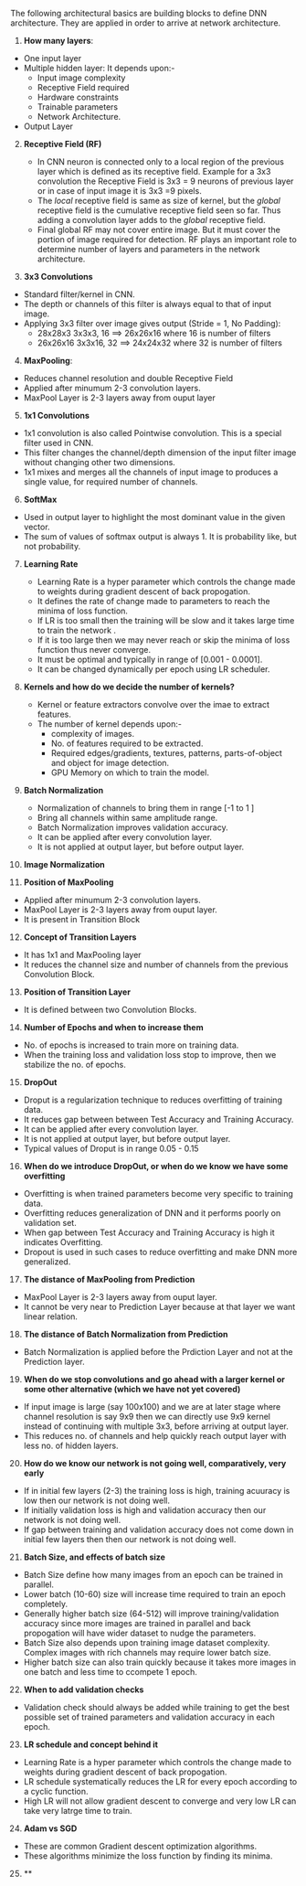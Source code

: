 The following architectural basics are building blocks to define DNN architecture. 
They are applied in order to arrive at network architecture.

1. **How many layers**: 
  * One input layer
  * Multiple hidden layer: It depends upon:-
    - Input image complexity
    - Receptive Field required
    - Hardware constraints
    - Trainable parameters
    - Network Architecture.
  * Output Layer

2. **Receptive Field (RF)**
   * In CNN neuron is connected only to a local region of the previous layer which is defined as its receptive field. 
     Example for a 3x3 convolution the Receptive Field is 3x3 = 9 neurons of previous layer or in case of input image 
     it is 3x3 =9 pixels.
   * The *local* receptive field is same as size of kernel, but the *global* receptive field is the cumulative receptive field seen so far. 
     Thus adding a convolution layer adds to the *global* receptive field.
   * Final global RF may not cover entire image. But it must cover the portion of image required for detection. RF plays
     an important role to determine number of layers and parameters in the network architecture.

3. **3x3 Convolutions**
  * Standard filter/kernel in CNN.
  * The depth or channels of this filter is always equal to that of input image. 
  * Applying 3x3 filter over image gives output (Stride = 1, No Padding):
    - 28x28x3   	3x3x3, 16 		==> 		26x26x16   where 16 is number of filters
    - 26x26x16  	3x3x16, 32 		==> 		24x24x32  where 32 is number of filters

4. **MaxPooling**:
  * Reduces channel resolution and double Receptive Field
  * Applied after minumum 2-3 convolution layers.
  * MaxPool Layer is 2-3 layers away from ouput layer
  
5. **1x1 Convolutions**
  * 1x1 convolution is also called Pointwise convolution. This is a special filter used in CNN. 
  * This filter changes the channel/depth dimension of the input filter image without changing other two dimensions.
  * 1x1 mixes and merges all the channels of input image to produces a single value, for required number of channels. 
 
6. **SoftMax**
  * Used in output layer to highlight the most dominant value in the given vector.
  * The sum of values of softmax output is always 1. It is probability like, but not probability. 

7. **Learning Rate**
   * Learning Rate is a hyper parameter which controls the change made to weights during gradient descent of back propogation.
   * It defines the rate of change made to parameters to reach the minima of loss function.
   * If LR is too small then the training will be slow and it takes large time to train the network .
   * If it is too large then we may never reach or skip the minima of loss function thus never converge.
   * It must be optimal and typically in range of [0.001 - 0.0001]. 
   * It can be changed dynamically per epoch using LR scheduler.
   
8. **Kernels and how do we decide the number of kernels?**
   * Kernel or feature extractors convolve over the imae to extract features.
   * The number of kernel depends upon:-
     - complexity of images.
     - No. of features required to be extracted.
     - Required edges/gradients, textures, patterns, parts-of-object and object for image detection.
     - GPU Memory on which to train the model.
   
9. **Batch Normalization**
   * Normalization of channels to bring them in range [-1 to 1 ]
   * Bring all channels within same amplitude range.
   * Batch Normalization improves validation accuracy.
   * It can be applied after every convolution layer.
   * It is not applied at output layer, but before output layer.
   
10. **Image Normalization**

11. **Position of MaxPooling**
   * Applied after minumum 2-3 convolution layers.
   * MaxPool Layer is 2-3 layers away from ouput layer.
   * It is present in Transition Block

12. **Concept of Transition Layers**
   * It has 1x1 and MaxPooling layer
   * It reduces the channel size and number of channels from the previous Convolution Block.
   
13. **Position of Transition Layer**
   * It is defined between two Convolution Blocks.
  
14. **Number of Epochs and when to increase them**
   * No. of epochs is increased to train more on training data.
   * When the training loss and validation loss stop to improve, then we stabilize the no. of epochs.
   
15. **DropOut**
   * Droput is a regularization technique to reduces overfitting of training data.
   * It reduces gap between between Test Accuracy and Training Accuracy.
   * It can be applied after every convolution layer.
   * It is not applied at output layer, but before output layer.
   * Typical values of Droput is in range 0.05 - 0.15

16. **When do we introduce DropOut, or when do we know we have some overfitting**
   * Overfitting is when trained parameters become very specific to training data.
   * Overfitting reduces generalization of DNN and it performs poorly on validation set.
   * When gap between Test Accuracy and Training Accuracy is high it indicates Overfitting.
   * Dropout is used in such cases to reduce overfitting and make DNN more generalized.
   
17. **The distance of MaxPooling from Prediction**
   * MaxPool Layer is 2-3 layers away from ouput layer.
   * It cannot be very near to Prediction Layer because at that layer we want linear relation.
   
18. **The distance of Batch Normalization from Prediction**
   * Batch Normalization is applied before the Prdiction Layer and not at the Prediction layer.
  
19. **When do we stop convolutions and go ahead with a larger kernel or some other alternative (which we have not yet covered)**
   * If input image is large (say 100x100) and we are at later stage where channel resolution is say 9x9 then we can directly 
     use 9x9 kernel instead of continuing with multiple 3x3, before arriving at output layer.
   * This reduces no. of channels and help quickly reach output layer with less no. of hidden layers.
   
20. **How do we know our network is not going well, comparatively, very early**
   * If in initial few layers (2-3) the training loss is high, training acuuracy is low then our network is not doing well.
   * If initially validation loss is high and validation accuracy then our network is not doing well.
   * If gap between training and validation accuracy does not come down in initial few layers then then our network is not doing well.
   
21. **Batch Size, and effects of batch size**
   * Batch Size define how many images from an epoch can be trained in parallel.
   * Lower batch (10-60) size will increase time required to train an epoch completely.
   * Generally higher batch size (64-512) will improve training/validation accuracy since more images are trained in parallel
     and back propogation will have wider dataset to nudge the parameters.
   * Batch Size also depends upon training image dataset complexity. Complex images with rich channels may require lower batch size.
   * Higher batch size can also train quickly because it takes more images in one batch and less time to ccompete 1 epoch.
   
22. **When to add validation checks**
   * Validation check should always be added while training to get the best possible set of trained parameters and validation 
     accuracy in each epoch.
   
23. **LR schedule and concept behind it**
   * Learning Rate is a hyper parameter which controls the change made to weights during gradient descent of back propogation.
   * LR schedule systematically reduces the LR for every epoch according to a cyclic function.
   * High LR will not allow gradient descent to converge and very low LR can take very latrge time to train.

24. **Adam vs SGD**
   * These are common Gradient descent optimization algorithms.
   * These algorithms minimize the loss function by finding its minima. 
   
25. **
